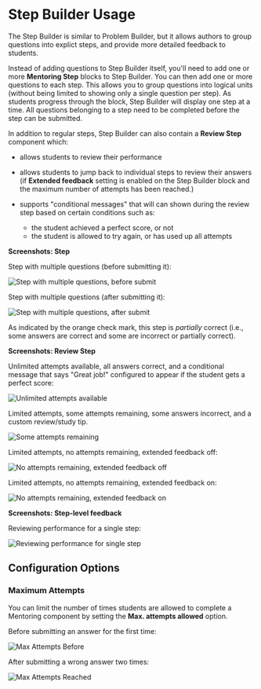Step Builder Usage
==================

The Step Builder is similar to Problem Builder, but it allows authors to group
questions into explict steps, and provide more detailed feedback to students.

Instead of adding questions to Step Builder itself, you'll need to add one or
more **Mentoring Step** blocks to Step Builder. You can then add one or more
questions to each step. This allows you to group questions into logical units
(without being limited to showing only a single question per step). As students
progress through the block, Step Builder will display one step at a time. All
questions belonging to a step need to be completed before the step can be
submitted.

In addition to regular steps, Step Builder can also contain a **Review Step**
component which:

* allows students to review their performance

* allows students to jump back to individual steps to review their
  answers (if **Extended feedback** setting is enabled on the Step Builder block
  and the maximum number of attempts has been reached.)

* supports "conditional messages" that will can shown during the review step
  based on certain conditions such as:

  * the student achieved a perfect score, or not
  * the student is allowed to try again, or has used up all attempts

**Screenshots: Step**

Step with multiple questions (before submitting it):

![Step with multiple questions, before submit](img/step-with-multiple-questions-before-submit.png)

Step with multiple questions (after submitting it):

![Step with multiple questions, after submit](img/step-with-multiple-questions-after-submit.png)

As indicated by the orange check mark, this step is *partially*
correct (i.e., some answers are correct and some are incorrect or
partially correct).

**Screenshots: Review Step**

Unlimited attempts available, all answers correct, and a conditional message
that says "Great job!" configured to appear if the student gets a perfect score:

![Unlimited attempts available](img/review-step-unlimited-attempts-available.png)

Limited attempts, some attempts remaining, some answers incorrect, and a custom
review/study tip.

![Some attempts remaining](img/review-step-some-attempts-remaining.png)

Limited attempts, no attempts remaining, extended feedback off:

![No attempts remaining, extended feedback off](img/review-step-no-attempts-remaining-extended-feedback-off.png)

Limited attempts, no attempts remaining, extended feedback on:

![No attempts remaining, extended feedback on](img/review-step-no-attempts-remaining-extended-feedback-on.png)

**Screenshots: Step-level feedback**

Reviewing performance for a single step:

![Reviewing performance for single step](img/reviewing-performance-for-single-step.png)


Configuration Options
---------------------

### Maximum Attempts

You can limit the number of times students are allowed to complete a
Mentoring component by setting the **Max. attempts allowed** option.

Before submitting an answer for the first time:

![Max Attempts Before](img/max-attempts-before.png)

After submitting a wrong answer two times:

![Max Attempts Reached](img/max-attempts-reached.png)
